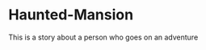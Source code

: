 Haunted-Mansion
===============
<!doctype html>
<html>
<head>
 <title>Haunted Mansion</title>
</head>

<body>
  This is a story about a person who goes on an adventure
